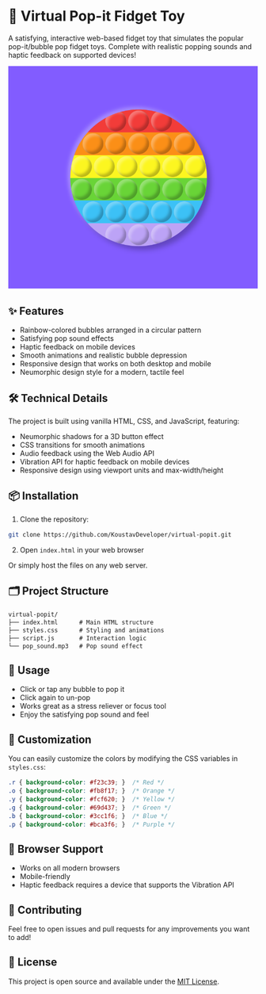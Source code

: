 # 🫧 Virtual Pop-it Fidget Toy

A satisfying, interactive web-based fidget toy that simulates the popular pop-it/bubble pop fidget toys. Complete with realistic popping sounds and haptic feedback on supported devices!

![Pop-it Preview](image.png)

## ✨ Features

- Rainbow-colored bubbles arranged in a circular pattern
- Satisfying pop sound effects
- Haptic feedback on mobile devices
- Smooth animations and realistic bubble depression
- Responsive design that works on both desktop and mobile
- Neumorphic design style for a modern, tactile feel

## 🛠️ Technical Details

The project is built using vanilla HTML, CSS, and JavaScript, featuring:

- Neumorphic shadows for a 3D button effect
- CSS transitions for smooth animations
- Audio feedback using the Web Audio API
- Vibration API for haptic feedback on mobile devices
- Responsive design using viewport units and max-width/height

## 📦 Installation

1. Clone the repository:
```bash
git clone https://github.com/KoustavDeveloper/virtual-popit.git
```

2. Open `index.html` in your web browser

Or simply host the files on any web server.

## 🗂️ Project Structure

```
virtual-popit/
├── index.html      # Main HTML structure
├── styles.css      # Styling and animations
├── script.js       # Interaction logic
└── pop_sound.mp3   # Pop sound effect
```

## 🎯 Usage

- Click or tap any bubble to pop it
- Click again to un-pop
- Works great as a stress reliever or focus tool
- Enjoy the satisfying pop sound and feel

## 🌈 Customization

You can easily customize the colors by modifying the CSS variables in `styles.css`:

```css
.r { background-color: #f23c39; }  /* Red */
.o { background-color: #fb8f17; }  /* Orange */
.y { background-color: #fcf620; }  /* Yellow */
.g { background-color: #69d437; }  /* Green */
.b { background-color: #3cc1f6; }  /* Blue */
.p { background-color: #bca3f6; }  /* Purple */
```

## 📱 Browser Support

- Works on all modern browsers
- Mobile-friendly
- Haptic feedback requires a device that supports the Vibration API

## 🤝 Contributing

Feel free to open issues and pull requests for any improvements you want to add!

## 📄 License

This project is open source and available under the [MIT License](LICENSE).

